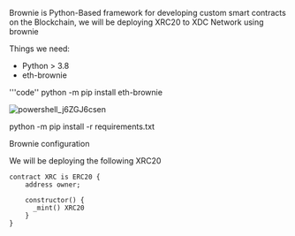 Brownie is Python-Based framework for developing custom smart contracts on the Blockchain, we will be deploying XRC20 to
XDC Network using brownie

Things we need:
  - Python > 3.8
  - eth-brownie
  
  '''code''
  python -m pip install eth-brownie

  ![powershell_j6ZGJ6csen](https://user-images.githubusercontent.com/41552663/197033638-5698520b-0c45-46e4-99c7-c40bd584f23b.gif)
  
  python -m pip install -r requirements.txt
  
  Brownie configuration
  
  We will be deploying the following XRC20
  ```solidity
  contract XRC is ERC20 {
      address owner;
	  
	  constructor() {
	    _mint() XRC20
	  }
  }
 ``` 